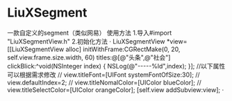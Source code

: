 # LiuXSegment
一款自定义的segment（类似网易）
使用方法
1.导入#import "LiuXSegmentView.h"
2.初始化方法
·
    LiuXSegmentView *view=[[LiuXSegmentView alloc] initWithFrame:CGRectMake(0, 20, self.view.frame.size.width, 60) titles:@[@"头条",@"社会"] clickBlick:^void(NSInteger index) {
        NSLog(@"-----%ld",index);
    }];
    //以下属性可以根据需求修改
//    view.titleFont=[UIFont systemFontOfSize:30];
//    view.defaultIndex=2;
//    view.titleNomalColor=[UIColor blueColor];
//    view.titleSelectColor=[UIColor orangeColor];
    [self.view addSubview:view];
    ·
